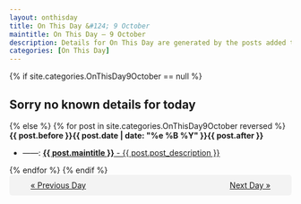```yaml
---
layout: onthisday
title: On This Day &#124; 9 October
maintitle: On This Day — 9 October
description: Details for On This Day are generated by the posts added to the website so the content is subject to changes/updates over time.
categories: [On This Day]
---
```


{% if site.categories.OnThisDay9October == null %}
<h2>Sorry no known details for today</h2>
{% else %}
{% for post in site.categories.OnThisDay9October reversed %}
<strong>{{ post.before }}{{ post.date | date: "%e %B %Y" }}{{ post.after }}</strong>
<ul>
<li> ——: <a class="{{ post.class }}" href="{{ post.url }}"><strong>{{ post.maintitle }}</strong> - {{ post.post_description }}</a></li>
</ul>
{% endfor %}
{% endif %}
<br />
<div style="background-color: #f3f3f3; padding: 10px; border-radius: 5px; text-align: center; display: flex; justify-content: space-evenly;">
<a href="/onthisday/10/10-08">« Previous Day</a>
<span style="visibility:hidden;">[ Visit Leap Year February 29 ]</span>
<a href="/onthisday/10/10-10">Next Day »</a>
</div>
